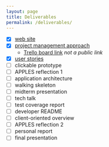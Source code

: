 ```yaml
---
layout: page
title: Deliverables
permalink: /deliverables/
---
```

- [x] [web site](https://jackowfish.github.io/big-words-site/)
- [x] [project management approach](https://jackowfish.github.io/big-words-site/2021/08/30/Project-Management-Approach.html)
    - [Trello board link](https://trello.com/b/44ptFkKT/kanban-board) *not a public link*
- [x] [user stories](https://jackowfish.github.io/big-words-site/2021/09/12/User-Stories.html)
- [ ] clickable prototype
- [ ] APPLES reflection 1
- [ ] application architecture
- [ ] walking skeleton
- [ ] midterm presentation
- [ ] tech talk
- [ ] test coverage report
- [ ] developer README
- [ ] client-oriented overview
- [ ] APPLES reflection 2
- [ ] personal report
- [ ] final presentation
